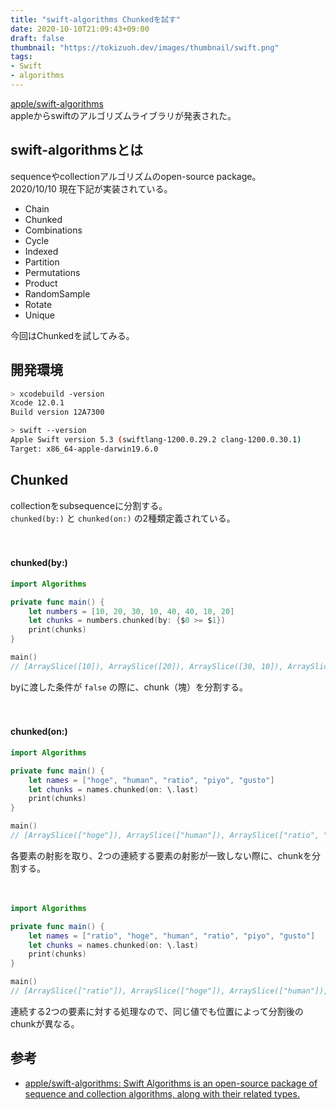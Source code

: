 ```yaml
---
title: "swift-algorithms Chunkedを試す"
date: 2020-10-10T21:09:43+09:00
draft: false
thumbnail: "https://tokizuoh.dev/images/thumbnail/swift.png"
tags:
- Swift
- algorithms
---
```

  
[apple/swift-algorithms](https://github.com/apple/swift-algorithms)  
appleからswiftのアルゴリズムライブラリが発表された。  
  
<!--more-->  
  
## swift-algorithmsとは  
sequenceやcollectionアルゴリズムのopen-source package。  
2020/10/10 現在下記が実装されている。  
  
- Chain
- Chunked
- Combinations
- Cycle
- Indexed
- Partition
- Permutations
- Product
- RandomSample
- Rotate
- Unique
  
今回はChunkedを試してみる。  
  
## 開発環境  
  
```bash
> xcodebuild -version
Xcode 12.0.1
Build version 12A7300

> swift --version
Apple Swift version 5.3 (swiftlang-1200.0.29.2 clang-1200.0.30.1)
Target: x86_64-apple-darwin19.6.0
```
  
## Chunked  
collectionをsubsequenceに分割する。  
`chunked(by:)` と `chunked(on:)` の2種類定義されている。  
  
　
  
#### chunked(by:)
  
```swift
import Algorithms

private func main() {
    let numbers = [10, 20, 30, 10, 40, 40, 10, 20]
    let chunks = numbers.chunked(by: {$0 >= $1})
    print(chunks)
}

main()
// [ArraySlice([10]), ArraySlice([20]), ArraySlice([30, 10]), ArraySlice([40, 40, 10]), ArraySlice([20])]
```
  
byに渡した条件が `false` の際に、chunk（塊）を分割する。
  
　
  
#### chunked(on:)
  
```swift
import Algorithms

private func main() {
    let names = ["hoge", "human", "ratio", "piyo", "gusto"]
    let chunks = names.chunked(on: \.last)
    print(chunks)
}

main()
// [ArraySlice(["hoge"]), ArraySlice(["human"]), ArraySlice(["ratio", "piyo", "gusto"])]
```
  
各要素の射影を取り、2つの連続する要素の射影が一致しない際に、chunkを分割する。  
  
　
  
```swift
import Algorithms

private func main() {
    let names = ["ratio", "hoge", "human", "ratio", "piyo", "gusto"]
    let chunks = names.chunked(on: \.last)
    print(chunks)
}

main()
// [ArraySlice(["ratio"]), ArraySlice(["hoge"]), ArraySlice(["human"]), ArraySlice(["ratio", "piyo", "gusto"])]
```
  
連続する2つの要素に対する処理なので、同じ値でも位置によって分割後のchunkが異なる。  
  
## 参考  
- [apple/swift-algorithms: Swift Algorithms is an open-source package of sequence and collection algorithms, along with their related types.](https://github.com/apple/swift-algorithms)